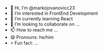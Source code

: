 - 👋 Hi, I’m @markojovanovicc23
- 👀 I’m interested in FrontEnd Development
- 🌱 I’m currently learning React
- 💞️ I’m looking to collaborate on ...
- 📫 How to reach me ...
- 😄 Pronouns: he/him
- ⚡ Fun fact: ...

<!---
markojovanovicc23/markojovanovicc23 is a ✨ special ✨ repository because its `README.md` (this file) appears on your GitHub profile.
You can click the Preview link to take a look at your changes.
--->
